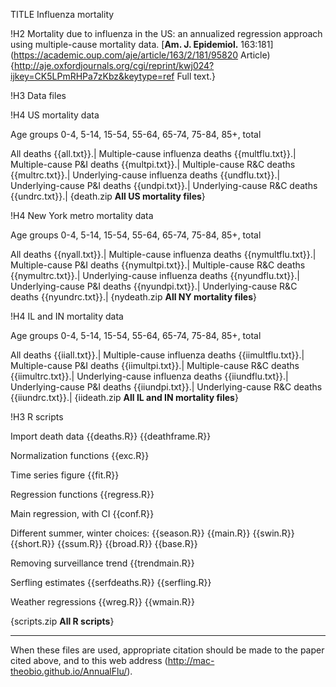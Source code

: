 TITLE Influenza mortality

!H2 Mortality due to influenza in the US: an annualized regression
approach using multiple-cause mortality data.  [__Am. J. Epidemiol.__ 163:181](https://academic.oup.com/aje/article/163/2/181/95820 Article)
{http://aje.oxfordjournals.org/cgi/reprint/kwj024?ijkey=CK5LPmRHPa7zKbz&keytype=ref Full text.}

!H3 Data files

!H4 US mortality data

Age groups 0-4, 5-14, 15-54, 55-64, 65-74, 75-84, 85+, total

All deaths  {{all.txt}}.|
Multiple-cause influenza deaths {{multflu.txt}}.|
Multiple-cause P&I deaths {{multpi.txt}}.|
Multiple-cause R&C deaths {{multrc.txt}}.|
Underlying-cause influenza deaths {{undflu.txt}}.|
Underlying-cause P&I deaths {{undpi.txt}}.|
Underlying-cause R&C deaths {{undrc.txt}}.|
{death.zip __All US mortality files__}

!H4 New York metro mortality data

Age groups 0-4, 5-14, 15-54, 55-64, 65-74, 75-84, 85+, total

All deaths  {{nyall.txt}}.|
Multiple-cause influenza deaths {{nymultflu.txt}}.|
Multiple-cause P&I deaths {{nymultpi.txt}}.|
Multiple-cause R&C deaths {{nymultrc.txt}}.|
Underlying-cause influenza deaths {{nyundflu.txt}}.|
Underlying-cause P&I deaths {{nyundpi.txt}}.|
Underlying-cause R&C deaths {{nyundrc.txt}}.|
{nydeath.zip __All NY mortality files__}

!H4 IL and IN mortality data

Age groups 0-4, 5-14, 15-54, 55-64, 65-74, 75-84, 85+, total

All deaths  {{iiall.txt}}.|
Multiple-cause influenza deaths {{iimultflu.txt}}.|
Multiple-cause P&I deaths {{iimultpi.txt}}.|
Multiple-cause R&C deaths {{iimultrc.txt}}.|
Underlying-cause influenza deaths {{iiundflu.txt}}.|
Underlying-cause P&I deaths {{iiundpi.txt}}.|
Underlying-cause R&C deaths {{iiundrc.txt}}.|
{iideath.zip __All IL and IN mortality files__}

!H3 R scripts

Import death data {{deaths.R}} {{deathframe.R}} 

Normalization functions {{exc.R}}

Time series figure {{fit.R}}

Regression functions {{regress.R}}

Main regression, with CI {{conf.R}}

Different summer, winter choices: {{season.R}} {{main.R}} {{swin.R}} {{short.R}} {{ssum.R}} {{broad.R}} {{base.R}}

Removing surveillance trend {{trendmain.R}}

Serfling estimates {{serfdeaths.R}} {{serfling.R}}

Weather regressions {{wreg.R}} {{wmain.R}}

{scripts.zip __All R scripts__}

----------------------------------------------------------------------

When these files are used, appropriate citation should be made to the
paper cited above, and to this web address
(http://mac-theobio.github.io/AnnualFlu/).
